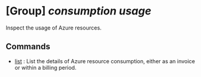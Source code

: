 # [Group] _consumption usage_

Inspect the usage of Azure resources.

## Commands

- [list](/Commands/consumption/usage/_list.md)
: List the details of Azure resource consumption, either as an invoice or within a billing period.
